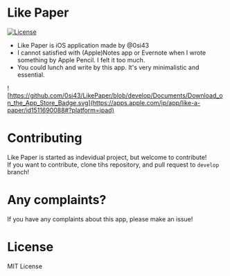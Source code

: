 # Like Paper
[![License](https://img.shields.io/github/license/0si43/LikePaper)](https://github.com/0si43/LikePaper/blob/master/LICENSE)

- Like Paper is iOS application made by @0si43  
- I cannot satisfied with (Apple)Notes app or Evernote when I wrote something by Apple Pencil. I felt it too much. 
- You could lunch and write by this app. It's very minimalistic and essential.

![https://github.com/0si43/LikePaper/blob/develop/Documents/Download_on_the_App_Store_Badge.svg](https://apps.apple.com/jp/app/like-a-paper/id1511690088#?platform=ipad)

# Contributing
Like Paper is started as indevidual project, but welcome to contribute!  
If you want to contribute, clone tihs repository, and pull request to `develop` branch!

# Any complaints?
If you have any complaints about this app, please make an issue!  

# License
MIT License  
